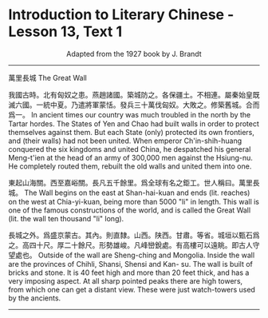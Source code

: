 # Introduction to Literary Chinese - Lesson 13, Text 1

<center>Adapted from the 1927 book by J. Brandt</center>

---

萬里長城
The Great Wall

我國古時。北有匈奴之患。燕趙諸國。築城防之。各保疆土。不相連。屬秦始皇既滅六國。一統中夏。乃遣將軍蒙恬。發兵三十萬伐匈奴。大敗之。修築舊城。合而爲一。
In ancient times our country was much troubled in the north by the Tartar hordes. The States of Yen and Chao had built walls in order to protect themselves against them. But each State (only) protected its own frontiers, and (their walls) had not been united. When emperor Ch'in-shih-huang conquered the six kingdoms and united China, he despatched his general Meng-t'ien at the head of an army of 300,000 men against the Hsiung-nu. He completely routed them, rebuilt the old walls and united them into one.

東起山海關。西至嘉峪關。長凡五千餘里。爲全球有名之鉅工。世人稱曰。萬里長城。
The Wall begins on the east at Shan-hai-kuan and ends (lit. reaches) on the west at Chia-yi-kuan, being more than 5000 "li" in length. This wall is one of the famous constructions of the world, and is called the Great Wall (lit. the wall ten thousand "li" long).

長城之外。爲盛京蒙古。其內。則直隸。山西。陕西。甘肅。等省。城垣以甄石爲之。高四十尺。厚二十餘尺。形勢雄峻。凡峰巒銳處。有高樓可以遠眺。即古人守望處也。
Outside of the wall are Sheng-ching and Mongolia. Inside the wall are the provinces of Chihli, Shansi, Shensi and Kan- su. The wall is built of bricks and stone. It is 40 feet high and more than 20 feet thick, and has a very imposing aspect. At all sharp pointed peaks there are high towers, from which one can get a distant view. These were just watch-towers used by the ancients.

---
